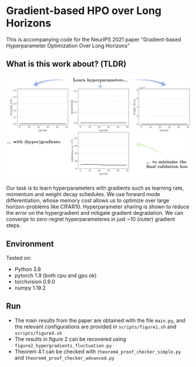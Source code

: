 # Gradient-based HPO over Long Horizons

This is accompanying code for the NeurIPS 2021 paper "Gradient-based Hyperparameter Optimization Over Long Horizons" 

## What is this work about? (TLDR)

![picture](utils/movie.gif)

Our task is to learn hyperparameters with gradients such as learning rate, momentum and weight decay schedules. We use forward mode differentiation, whose memory cost allows us to optimize over large horizon-problems like CIFAR10. Hyperparameter sharing is shown to reduce the error on the hypergradient and mitigate gradient degradation. We can converge to zero-regret hyperparameteres in just ~10 (outer) gradient steps.

## Environment
Tested on:
- Python 3.8
- pytorch 1.9 (both cpu and gpu ok)
- torchvision 0.9.0
- numpy 1.19.2

## Run
- The main results from the paper are obtained with the file `main.py`, and the relevant configurations are provided in `scripts/figure1.sh` and `scripts/figure4.sh`
- The results in figure 2 can be recovered using `figure2_hypergradients_fluctuation.py`
- Theorem 4.1 can be checked with `theorem4_proof_checker_simple.py` and `theorem4_proof_checker_advanced.py`



